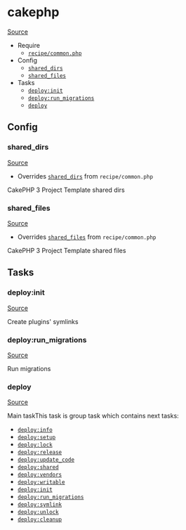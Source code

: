 <!-- DO NOT EDIT THIS FILE! -->
<!-- Instead edit recipe/cakephp.php -->
<!-- Then run bin/docgen -->

# cakephp

[Source](/recipe/cakephp.php)



* Require
  * [`recipe/common.php`](/docs/recipe/common.md)
* Config
  * [`shared_dirs`](#shared_dirs)
  * [`shared_files`](#shared_files)
* Tasks
  * [`deploy:init`](#deployinit)
  * [`deploy:run_migrations`](#deployrun_migrations)
  * [`deploy`](#deploy)

## Config
### shared_dirs
[Source](/recipe/cakephp.php#L11)

* Overrides [`shared_dirs`](/docs/recipe/common.md#shared_dirs) from `recipe/common.php`

CakePHP 3 Project Template shared dirs

### shared_files
[Source](/recipe/cakephp.php#L17)

* Overrides [`shared_files`](/docs/recipe/common.md#shared_files) from `recipe/common.php`

CakePHP 3 Project Template shared files


## Tasks
### deploy:init
[Source](/recipe/cakephp.php#L24)

Create plugins' symlinks

### deploy:run_migrations
[Source](/recipe/cakephp.php#L31)

Run migrations

### deploy
[Source](/recipe/cakephp.php#L40)

Main taskThis task is group task which contains next tasks:
* [`deploy:info`](/docs/recipe/deploy/info.md#deployinfo)
* [`deploy:setup`](/docs/recipe/deploy/setup.md#deploysetup)
* [`deploy:lock`](/docs/recipe/deploy/lock.md#deploylock)
* [`deploy:release`](/docs/recipe/deploy/release.md#deployrelease)
* [`deploy:update_code`](/docs/recipe/deploy/update_code.md#deployupdate_code)
* [`deploy:shared`](/docs/recipe/deploy/shared.md#deployshared)
* [`deploy:vendors`](/docs/recipe/deploy/vendors.md#deployvendors)
* [`deploy:writable`](/docs/recipe/deploy/writable.md#deploywritable)
* [`deploy:init`](/docs/recipe/cakephp.md#deployinit)
* [`deploy:run_migrations`](/docs/recipe/cakephp.md#deployrun_migrations)
* [`deploy:symlink`](/docs/recipe/deploy/symlink.md#deploysymlink)
* [`deploy:unlock`](/docs/recipe/deploy/lock.md#deployunlock)
* [`deploy:cleanup`](/docs/recipe/deploy/cleanup.md#deploycleanup)


